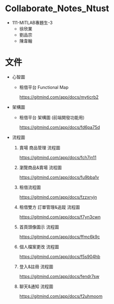 # Collaborate_Notes_Ntust

- 111-MITLAB專題生-3
  - 徐欣業
  - 劉品宗
  - 陳韋翰

# 文件
- 心智圖
    - 租借平台 Functional Map

        https://gitmind.com/app/docs/myticrb2

- 架構圖
    - 租借平台 架構圖 (前端開發功能用)
    
        https://gitmind.com/app/docs/fd6pa75d

- 流程圖
    1. 賣場 商品管理 流程圖
        
        https://gitmind.com/app/docs/fch7jn11

    2. 瀏覽商品&賣場 流程圖
        
        https://gitmind.com/app/docs/fu9bba1v

    3. 租借流程圖
   
        https://gitmind.com/app/docs/fzzxryjn

    4. 租借雙方 訂單管理&追蹤 流程圖

        https://gitmind.com/app/docs/f7yn3cwn

    5. 首頁頭像圖示 流程圖

        https://gitmind.com/app/docs/ffmc6k9c

    6. 個人檔案更改 流程圖

        https://gitmind.com/app/docs/f5s904hb

    7. 登入&註冊 流程圖

        https://gitmind.com/app/docs/fendr7sw

    8. 聊天&通知 流程圖

        https://gitmind.com/app/docs/f2uhmoom